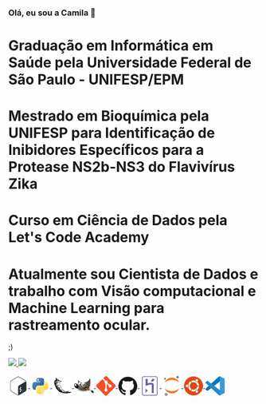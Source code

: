 ### Olá, eu sou a Camila 👋

# Graduação em Informática em Saúde pela Universidade Federal de São Paulo - UNIFESP/EPM
# Mestrado em Bioquímica pela UNIFESP para Identificação de Inibidores Específicos para a Protease NS2b-NS3 do Flavivírus Zika
# Curso em Ciência de Dados pela Let's Code Academy
# Atualmente sou Cientista de Dados e trabalho com Visão computacional e Machine Learning para rastreamento ocular.

;)

<div>
  <a href="https://beacons.ai/camiladi">
    <img height="180em" src="https://github-readme-stats.vercel.app/api?username=camiladi&theme=dark&count_private=true&show_icons=true&show_all_commits=true"/>
    <img height="180em" src="https://github-readme-stats.vercel.app/api/top-langs/?username=camiladi&layout=compact&langs_count=10&theme=dark"/>
</div>
 
<div style="display: inline_block"><br>
  <img align="center" alt="camila-bash" height="40" width="40" src="https://github.com/devicons/devicon/blob/master/icons/bash/bash-original.svg"/>
  <img align="center" alt="camila-python" height="40" width="40" src="https://github.com/devicons/devicon/blob/master/icons/python/python-original.svg"/>
  <img align="center" alt="camila-flask" height="40" width="40" src="https://github.com/devicons/devicon/blob/master/icons/flask/flask-original.svg"/>
  <img align="center" alt="camila-gimp" height="40" width="40" src="https://github.com/devicons/devicon/blob/master/icons/gimp/gimp-original.svg"/>
  <img align="center" alt="camila-git" height="40" width="40" src="https://github.com/devicons/devicon/blob/master/icons/git/git-original.svg"/>
  <img align="center" alt="camila-github" height="40" width="40" src="https://github.com/devicons/devicon/blob/master/icons/github/github-original.svg"/>
  <img align="center" alt="camila-heroku" height="40" width="40" src="https://github.com/devicons/devicon/blob/master/icons/heroku/heroku-original.svg"/>
  <img align="center" alt="camila-jupyter" height="40" width="40" src="https://github.com/devicons/devicon/blob/master/icons/jupyter/jupyter-original.svg"/>
  <img align="center" alt="camila-ubuntu" height="40" width="40" src="https://github.com/devicons/devicon/blob/master/icons/ubuntu/ubuntu-plain.svg"/>
  <img align="center" alt="camila-vscode" height="40" width="40" src="https://github.com/devicons/devicon/blob/master/icons/vscode/vscode-original.svg"/>
</div>
  
                                                            
